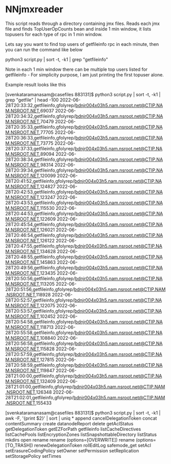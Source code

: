 # NNjmxreader

This script reads through a directory containing jmx files. Reads each jmx file and finds TopUserOpCounts bean and inside 1 min window, it lists topusers for each type of rpc in 1 min window.

Lets say you want to find top users of getfileinfo rpc in each minute, then you can run the command like below

python3 script.py | sort -t, -k1 | grep "getfileinfo"

Note in each 1 min window there can be multiple top users listed for getfileinfo - For simplicity purpose, I am just printing the first topuser alone.

Example result looks like this

[svenkataramanasam@casefiles 883131]$ python3 script.py | sort -t, -k1 | grep "getfile" | head -100
2022-06-28T20:33:32,getfileinfo,gfolyrep/bdnjr004x03h5.nam.nsroot.net@CTIP.NAM.NSROOT.NET,69037
2022-06-28T20:34:32,getfileinfo,gfolyrep/bdnjr004x03h5.nam.nsroot.net@CTIP.NAM.NSROOT.NET,70479
2022-06-28T20:35:33,getfileinfo,gfolyrep/bdnjr004x03h5.nam.nsroot.net@CTIP.NAM.NSROOT.NET,77705
2022-06-28T20:36:33,getfileinfo,gfolyrep/bdnjr004x03h5.nam.nsroot.net@CTIP.NAM.NSROOT.NET,73775
2022-06-28T20:37:33,getfileinfo,gfolyrep/bdnjr004x03h5.nam.nsroot.net@CTIP.NAM.NSROOT.NET,89094
2022-06-28T20:38:34,getfileinfo,gfolyrep/bdnjr004x03h5.nam.nsroot.net@CTIP.NAM.NSROOT.NET,98314
2022-06-28T20:39:34,getfileinfo,gfolyrep/bdnjr004x03h5.nam.nsroot.net@CTIP.NAM.NSROOT.NET,120099
2022-06-28T20:41:52,getfileinfo,gfolyrep/bdnjr004x03h5.nam.nsroot.net@CTIP.NAM.NSROOT.NET,124827
2022-06-28T20:42:53,getfileinfo,gfolyrep/bdnjr004x03h5.nam.nsroot.net@CTIP.NAM.NSROOT.NET,123247
2022-06-28T20:43:53,getfileinfo,gfolyrep/bdnjr004x03h5.nam.nsroot.net@CTIP.NAM.NSROOT.NET,115530
2022-06-28T20:44:53,getfileinfo,gfolyrep/bdnjr004x03h5.nam.nsroot.net@CTIP.NAM.NSROOT.NET,122609
2022-06-28T20:45:54,getfileinfo,gfolyrep/bdnjr004x03h5.nam.nsroot.net@CTIP.NAM.NSROOT.NET,126021
2022-06-28T20:46:54,getfileinfo,gfolyrep/bdnjr004x03h5.nam.nsroot.net@CTIP.NAM.NSROOT.NET,126122
2022-06-28T20:47:55,getfileinfo,gfolyrep/bdnjr004x03h5.nam.nsroot.net@CTIP.NAM.NSROOT.NET,134628
2022-06-28T20:48:55,getfileinfo,gfolyrep/bdnjr004x03h5.nam.nsroot.net@CTIP.NAM.NSROOT.NET,145863
2022-06-28T20:49:56,getfileinfo,gfolyrep/bdnjr004x03h5.nam.nsroot.net@CTIP.NAM.NSROOT.NET,123435
2022-06-28T20:50:56,getfileinfo,gfolyrep/bdnjr004x03h5.nam.nsroot.net@CTIP.NAM.NSROOT.NET,113205
2022-06-28T20:51:56,getfileinfo,gfolyrep/bdnjr004x03h5.nam.nsroot.net@CTIP.NAM.NSROOT.NET,118928
2022-06-28T20:52:57,getfileinfo,gfolyrep/bdnjr004x03h5.nam.nsroot.net@CTIP.NAM.NSROOT.NET,122075
2022-06-28T20:53:57,getfileinfo,gfolyrep/bdnjr004x03h5.nam.nsroot.net@CTIP.NAM.NSROOT.NET,102452
2022-06-28T20:54:58,getfileinfo,gfolyrep/bdnjr004x03h5.nam.nsroot.net@CTIP.NAM.NSROOT.NET,118713
2022-06-28T20:55:58,getfileinfo,gfolyrep/bdnjr004x03h5.nam.nsroot.net@CTIP.NAM.NSROOT.NET,108840
2022-06-28T20:56:58,getfileinfo,gfolyrep/bdnjr004x03h5.nam.nsroot.net@CTIP.NAM.NSROOT.NET,115828
2022-06-28T20:57:59,getfileinfo,gfolyrep/bdnjr004x03h5.nam.nsroot.net@CTIP.NAM.NSROOT.NET,127815
2022-06-28T20:58:59,getfileinfo,gfolyrep/bdnjr004x03h5.nam.nsroot.net@CTIP.NAM.NSROOT.NET,119847
2022-06-28T21:00:00,getfileinfo,gfolyrep/bdnjr004x03h5.nam.nsroot.net@CTIP.NAM.NSROOT.NET,132409
2022-06-28T21:01:00,getfileinfo,gfolyrep/bdnjr004x03h5.nam.nsroot.net@CTIP.NAM.NSROOT.NET,126348
2022-06-28T21:02:01,getfileinfo,gfolyrep/bdnjr004x03h5.nam.nsroot.net@CTIP.NAM.NSROOT.NET,155433

[svenkataramanasam@casefiles 883131]$ python3 script.py | sort -t, -k1 | awk -F, '{print $2}' | sort | uniq
*
append
cancelDelegationToken
concat
contentSummary
create
datanodeReport
delete
getAclStatus
getDelegationToken
getEZForPath
getfileinfo
listCacheDirectives
listCachePools
listEncryptionZones
listSnapshottableDirectory
listStatus
mkdirs
open
rename
rename (options=[OVERWRITE])
rename (options=[TO_TRASH])
renewDelegationToken
rollEditLog
safemode_get
setAcl
setErasureCodingPolicy
setOwner
setPermission
setReplication
setStoragePolicy
setTimes

